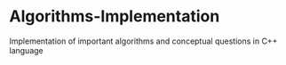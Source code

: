 # Algorithms-Implementation

Implementation of important algorithms and conceptual questions in C++ language
